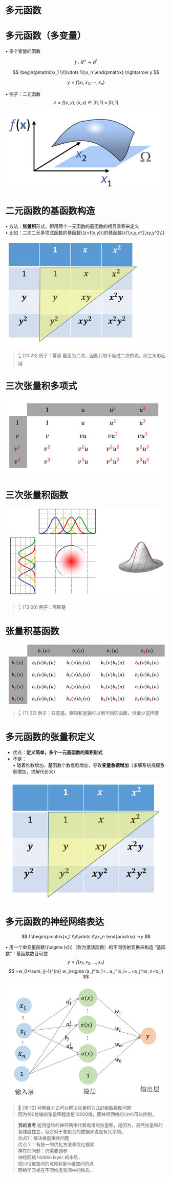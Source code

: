 # 多元函数



# 多元函数（多变量）

• 多个变量的函数  

$$
f: R^n \rightarrow R^1
$$


$$
\begin{pmatrix}x_1
 \\\\\vdots 
 \\\\x_n
\end{pmatrix}
\rightarrow y
$$

$$
y = f(x_1,x_2, \cdots, x_n)
$$

• 例子：二元函数
$$
z=f(x,y),(x,y)\in[0,1]\times[0,1]
$$

![](../assets/多元函数-1.png)  

# 二元函数的基函数构造   

• 方法：**张量积**形式，即用两个一元函数的基函数的相互乘积来定义   
• 比如：二次二元多项式函数的基函数\\(z=f(x,y)\\)的基函数{\\(1,x,y,x^2,xy,y^2\\)}   

![](../assets/16.PNG)  
> &#x1F446; [10:23] 例子：幂基
> 最高为二次，因此只取不超过二次的项。即三角形区域   

# 三次张量积多项式    

![](../assets/多元函数-2.png)  

# 三次张量积函数

![](../assets/17.PNG)  
> &#x1F446; [13:00] 例子：高斯基

# 张量积基函数

![](../assets/18.PNG)  
> &#x1F446; [11:22] 例子：任意基。横轴和竖轴可以用不同的函数，但很少这样做

# 多元函数的张量积定义

* 优点：**定义简单，多个一元基函数的乘积形式**  
* 不足：  
• 随着维数增加，基函数个数急剧增加，导致**变量急据增加**（求解系统规模急剧增加，求解代价大）

![](../assets/多元函数-3.png)   

# 多元函数的神经网络表达

$$
f:\begin{pmatrix}x_1
 \\\\\vdots 
 \\\\x_n
\end{pmatrix} →y
$$

• 用一个单变量函数\\(\sigma (x)\\)（称为激活函数）的不同仿射变换来构造 “基函数”：基函数数目可控    
$$
y=f(x_1,x_2,...,x_n)
$$
$$
=w_0+\sum_{j-1}^{m} w_j\sigma (a_j^1x_1+...a_j^ix_i+...+a_j^nx_n+b_j)
$$

![](../assets/多元函数-4.png)  

> &#x1F50E; [16:12] 
> 神网络方式可以解决张量积方式的维数膨胀问题   
因为100维输的张量积程度是10000维，而神经网络的\\(m\\)可以控制。  

> **我的思考** 能用低维的神经网络代替高维的张量积，是因为，虽然张量积的各维­度独立，但它对于要拟合的数据来说是有冗余的。    
优点1：解决维度爆炸问题   
优点２：有统一的优化方法和优化框架   
存在的问题：仍需要调参   
神经网络 hidden layer 的本质，   
把\\(n\\)维空间的点映射到m维空间的点   
网络学习点在不同维度空间中的性质。   

